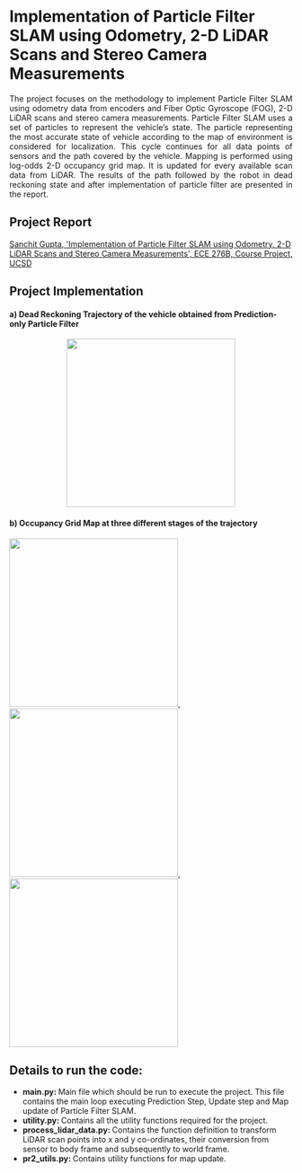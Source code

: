 # Implementation of Particle Filter SLAM using Odometry, 2-D LiDAR Scans and Stereo Camera Measurements 

<p align="justify">
The project focuses on the methodology to implement Particle Filter SLAM using odometry data from encoders and Fiber Optic Gyroscope (FOG), 2-D LiDAR scans and stereo camera measurements. Particle Filter SLAM uses a set of particles to represent the vehicle’s state. The particle representing the most accurate state of vehicle according to the map of environment is considered for localization. This cycle continues for all data points of sensors and the path covered by the vehicle. Mapping is performed using log-odds 2-D occupancy grid map. It is updated for every available scan data from LiDAR. The results of the path followed by the robot in dead reckoning state and after implementation of particle filter are presented in the report.
</p>

## Project Report
[Sanchit Gupta, 'Implementation of Particle Filter SLAM using Odometry, 2-D LiDAR Scans and Stereo Camera Measurements', ECE 276B, Course Project, UCSD](https://github.com/sanchit3103/slam/blob/main/particle_filter_slam/Report.pdf)

## Project Implementation

#### a) Dead Reckoning Trajectory of the vehicle obtained from Prediction-only Particle Filter

<p align="center">
  
  <img src = "https://user-images.githubusercontent.com/4907348/209096203-644aa952-5c44-4da4-90ba-b357cbc96788.png" height="300"/>
  
</p>

#### b) Occupancy Grid Map at three different stages of the trajectory

<p align="center">
  
  <img src = "https://user-images.githubusercontent.com/4907348/209097004-d0bbbc21-d8c0-467d-94fa-816b2ea48e71.jpg" height="300"/>, &nbsp;&nbsp; <img src = "https://user-images.githubusercontent.com/4907348/209097081-3bd9c06f-210a-4d8c-8ad1-3954eae12069.jpg" height="300"/>, &nbsp;&nbsp; <img src = "https://user-images.githubusercontent.com/4907348/209097136-081fbce2-9a26-4f3b-9834-f3b757ec28e5.jpg" height="300"/> 
  
</p>

## Details to run the code:

* <b> main.py: </b> Main file which should be run to execute the project. This file contains the main loop executing Prediction Step, Update step and Map update of Particle Filter SLAM.
* <b> utility.py: </b> Contains all the utility functions required for the project.
* <b> process_lidar_data.py: </b> Contains the function definition to transform LiDAR scan points into x and y co-ordinates, their conversion from sensor to body frame and subsequently to world frame.
* <b> pr2_utils.py: </b> Contains utility functions for map update.

